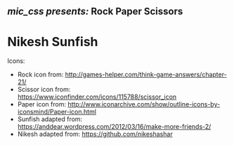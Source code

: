 *mic_css presents:*
Rock Paper Scissors
-------------------
Nikesh Sunfish
===================

Icons:
* Rock icon from: http://games-helper.com/think-game-answers/chapter-21/
* Scissor icon from: https://www.iconfinder.com/icons/115788/scissor_icon
* Paper icon from: http://www.iconarchive.com/show/outline-icons-by-iconsmind/Paper-icon.html
* Sunfish adapted from: https://anddear.wordpress.com/2012/03/16/make-more-friends-2/
* Nikesh adapted from: https://github.com/nikeshashar
